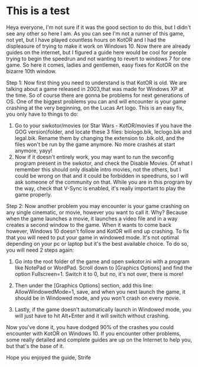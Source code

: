 # This is a test
Heya everyone,
I'm not sure if it was the good section to do this, but I didn't see any other so here I am. As you can see I'm not a runner of this game, not yet, but I have played countless hours on KotOR and I had the displeasure of trying to make it work on Windows 10. Now there are already guides on the internet, but I figured a guide here would be cool for people trying to begin the speedrun and not wanting to revert to windows 7 for one game. So here it comes, ladies and gentlemen, easy fixes for KotOR on the bizarre 10th window.

Step 1:
Now first thing you need to understand is that KotOR is old. We are talking about a game released in 2003,that was made for Windows XP at the time. So of course there are gonna be problems for next generations of OS. One of the biggest problems you can and will encounter is your game crashing at the very beginning, on the Lucas Art logo. This is an easy fix, you only have to things to do:
1. Go to your swkotor/movies (or Star Wars - KotOR/movies if you have the GOG version)folder, and locate these 3 files: biologo.bik, leclogo.bik and legal.bik. Rename them by changing the extension to .bik.old, and the files won't be run by the game anymore. No more crashes at start anymore, yayy!
2. Now if it doesn't entirely work, you may want to run the swconfig program present in the swkotor, and check the Disable Movies. Of what I remember this should only disable intro movies, not the others, but I could be wrong on that and it could be forbidden in speedruns, so I will ask someone of the community on that. While you are in this program by the way, check that V-Sync is enabled, it's really important to play the game properly.

Step 2:
Now another problem you may encounter is your game crashing on any single cinematic, or movie, however you want to call it. Why? Because when the game launches a movie, it launches a video file and in a way creates a second window to the game. When it wants to come back however, Windows 10 doesn't follow and KotOR will end up crashing. To fix that you will need to put your game in windowed mode. It's not optimal depending on your pc or laptop but it's the best available choice. To do so, you will need 2 steps again:

1. Go into the root folder of the game and open swkotor.ini with a program like NotePad or WordPad. Scroll down to [Graphics Options] and find the option Fullscreen=1. Switch it to 0, but no, it's not over, there is more!

2. Then under the [Graphics Options] section, add this line: AllowWindowedMode=1, save, and when you next launch the game, it should be in Windowed mode, and you won't crash on every movie.

3. Lastly, if the game doesn't automatically launch in Windowed mode, you will just have to hit Alt+Enter and it will switch without crashing.

Now you've done it, you have dodged 90% of the crashes you could encounter with KotOR on Windows 10. If you encounter other problems, some really detailed and complete guides are up on the Internet to help you, but that's the base of it.

Hope you enjoyed the guide,
Strife

